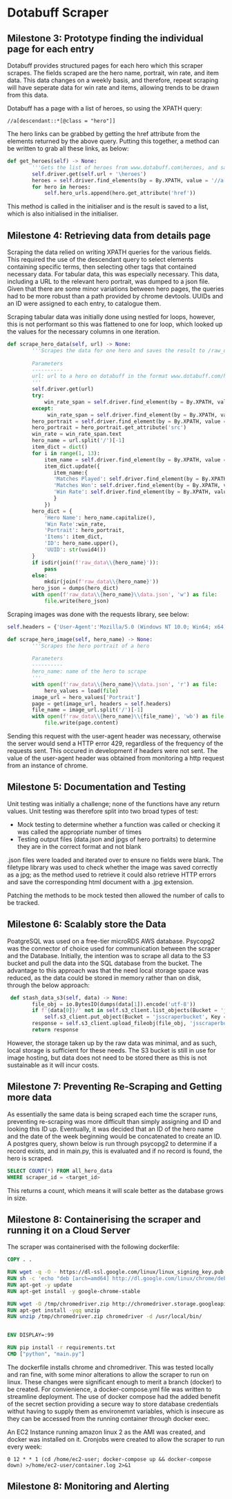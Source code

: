 # Dotabuff Scraper

## Milestone 3: Prototype finding the individual page for each entry

Dotabuff provides structured pages for each hero which this scraper scrapes. The fields scraped are the hero name, portrait, win rate, and item data. This data changes on a weekly basis, and therefore, repeat scraping will have seperate data for win rate and items, allowing trends to be drawn from this data.

Dotabuff has a page with a list of heroes, so using the XPATH query:
```xpath
//a[descendant::*[@class = "hero"]]
```
The hero links can be grabbed by getting the href attribute from the elements returned by the above query. Putting this together, a method can be written to grab all these links, as below:

```python
def get_heroes(self) -> None:
        '''Gets the list of heroes from www.dotabuff.com\heroes, and saves the urls to these pages in self.get_heroes'''
        self.driver.get(self.url + '\heroes')
        heroes = self.driver.find_elements(by = By.XPATH, value = '//a[descendant::*[@class = "hero"]]')
        for hero in heroes:
            self.hero_urls.append(hero.get_attribute('href'))
```

This method is called in the initialiser and is the result is saved to a list, which is also initialised in the initialiser.

## Milestone 4: Retrieving data from details page

Scraping the data relied on writing XPATH queries for the various fields. This required the use of the descendant query to select elements containing specific terms, then selecting other tags that contained necessary data. For tabular data, this was especially necessary. This data, including a URL to the relevant hero portrait, was dumped to a json file. Given that there are some minor variations between hero pages, the queries had to be more robust than a path provided by chrome devtools. UUIDs and an ID were assigned to each entry, to catalogue them.

Scraping tabular data was initially done using nestled for loops, however, this is not performant so this was flattened to one for loop, which looked up the values for the necessary columns in one iteration.

```python
def scrape_hero_data(self, url) -> None:
        '''Scrapes the data for one hero and saves the result to /raw_data/hero_name/data.json
        
        Parameters
        ----------
        url: url to a hero on dotabuff in the format www.dotabuff.com/heroes/<hero_name>
        '''
        self.driver.get(url)
        try:
            win_rate_span = self.driver.find_element(by = By.XPATH, value = '//dd[descendant::*[@class = "won"]]/span')
        except:
             win_rate_span = self.driver.find_element(by = By.XPATH, value = '//dd[descendant::*[@class = "lost"]]/span')
        hero_portrait = self.driver.find_element(by = By.XPATH, value = '//img[@class = "image-avatar image-hero"]')
        hero_portrait = hero_portrait.get_attribute('src')
        win_rate = win_rate_span.text
        hero_name = url.split('/')[-1]
        item_dict = dict()
        for i in range(1, 13):
            item_name = self.driver.find_element(by = By.XPATH, value = self.item_table_xpath + f'/tbody/tr[{i}]' + '/td[2]').text
            item_dict.update({
               item_name:{
               'Matches Played': self.driver.find_element(by = By.XPATH, value = self.item_table_xpath + f'/tbody/tr[{i}]' + '/td[3]').text,
               'Matches Won': self.driver.find_element(by = By.XPATH, value = self.item_table_xpath + f'/tbody/tr[{i}]' + '/td[4]').text,
               'Win Rate': self.driver.find_element(by = By.XPATH, value = self.item_table_xpath + f'/tbody/tr[{i}]' + '/td[5]').text
               }
            })
        hero_dict = {
            'Hero Name': hero_name.capitalize(),
            'Win Rate':win_rate,
            'Portrait': hero_portrait,
            'Items': item_dict,
            'ID': hero_name.upper(),
            'UUID': str(uuid4())
        }
        if isdir(join(f'raw_data\\{hero_name}')):
            pass
        else:
            mkdir(join(f'raw_data\\{hero_name}'))
        hero_json = dumps(hero_dict)
        with open(f'raw_data\\{hero_name}\\data.json', 'w') as file:
            file.write(hero_json)
```

Scraping images was done with the requests library, see below:
```python
self.headers = {'User-Agent':'Mozilla/5.0 (Windows NT 10.0; Win64; x64) AppleWebKit/537.36 (KHTML, like Gecko) Chrome/105.0.0.0 Safari/537.36'}

def scrape_hero_image(self, hero_name) -> None:
        '''Scrapes the hero portrait of a hero
        
        Parameters
        ----------
        hero_name: name of the hero to scrape
        '''
        with open(f'raw_data\\{hero_name}\\data.json', 'r') as file:
            hero_values = load(file)
        image_url = hero_values['Portrait']
        page = get(image_url, headers = self.headers)
        file_name = image_url.split('/')[-1]
        with open(f'raw_data\\{hero_name}\\{file_name}', 'wb') as file:
            file.write(page.content)
```

Sending this request with the user-agent header was necessary, otherwise the server would send a HTTP error 429, regardless of the frequency of the requests sent. This occured in development if headers were not sent. The value of the user-agent header was obtained from monitoring a http request from an instance of chrome.

## Milestone 5: Documentation and Testing

Unit testing was initially a challenge; none of the functions have any return values. Unit testing was therefore split into two broad types of test:
- Mock testing to determine whether a function was called or checking it was called the appropriate number of times
- Testing output files (data.json and jpgs of hero portraits) to determine they are in the correct format and not blank

.json files were loaded and iterated over to ensure no fields were blank. The filetype library was used to check whether the image was saved correctly as a jpg; as the method used to retrieve it could also retrieve HTTP errors and save the corresponding html document with a .jpg extension.

Patching the methods to be mock tested then allowed the number of calls to be tracked.

## Milestone 6: Scalably store the Data

PoatgreSQL was used on a free-tier microRDS AWS database. Psycopg2 was the connector of choice used for communication between the scraper and the Database. Initially, the intention was to scrape all data to the S3 bucket and pull the data into the SQL database from the bucket. The advantage to this approach was that the need local storage space was reduced, as the data could be stored in memory rather than on disk, through the below approach:
```python
 def stash_data_s3(self, data) -> None:
        file_obj = io.BytesIO(dumps(data[1]).encode('utf-8'))
        if f'{data[0]}/' not in self.s3_client.list_objects(Bucket = 'jsscraperbucket'):
            self.s3_client.put_object(Bucket = 'jsscraperbucket', Key = f'{data[0]}/', Body = b'')
        response = self.s3_client.upload_fileobj(file_obj, 'jsscraperbucket', f'{data[0]}/{data[0]}-{data[2]}_raw_data.json')
        return response
```
However, the storage taken up by the raw data was minimal, and as such, local storage is sufficient for these needs. The S3 bucket is still in use for image hosting, but data does not need to be stored there as this is not sustainable as it will incur costs.

## Milestone 7: Preventing Re-Scraping and Getting more data

As essentially the same data is being scraped each time the scraper runs, preventing re-scraping was more difficult than simply assigning and ID and looking this ID up. Eventually, it was decided that an ID of the hero name and the date of the week beginning would be concatenated to create an ID. A postgres query, shown below is run through psycopg2 to determine if a record exists, and in main.py, this is evaluated and if no record is found, the hero is scraped.
```SQL
SELECT COUNT(*) FROM all_hero_data
WHERE scraper_id = <target_id>
```
This returns a count, which means it will scale better as the database grows in size.

## Milestone 8: Containerising the scraper and running it on a Cloud Server

The scraper was containerised with the following dockerfile:
```dockerfile
COPY . .

RUN wget -q -O - https://dl-ssl.google.com/linux/linux_signing_key.pub | apt-key add -
RUN sh -c 'echo "deb [arch=amd64] http://dl.google.com/linux/chrome/deb/ stable main" >> /etc/apt/sources.list.d/google-chrome.list'
RUN apt-get -y update
RUN apt-get install -y google-chrome-stable

RUN wget -O /tmp/chromedriver.zip http://chromedriver.storage.googleapis.com/`curl -sS chromedriver.storage.googleapis.com/LATEST_RELEASE`/chromedriver_linux64.zip
RUN apt-get install -yqq unzip
RUN unzip /tmp/chromedriver.zip chromedriver -d /usr/local/bin/


ENV DISPLAY=:99

RUN pip install -r requirements.txt
CMD ["python", "main.py"]
```

The dockerfile installs chrome and chromedriver. This was tested locally and ran fine, with some minor alterations to allow the scraper to run on linux. These changes were significant enough to merit a branch (docker) to be created. For convienience, a docker-compose.yml file was written to streamline deployment. The use of docker compose had the added benefit of the secret section providing a secure way to store database credentials withut having to supply them as environemnt variables, which is insecure as they can be accessed from the running container through docker exec. 

An EC2 Instance running amazon linux 2 as the AMI was created, and docker was installed on it. Cronjobs were created to allow the scraper to run every week:
```shell
0 12 * * 1 (cd /home/ec2-user; docker-compose up && docker-compose down) >/home/ec2-user/container.log 2>&1
```

## Milestone 8: Monitoring and Alerting

